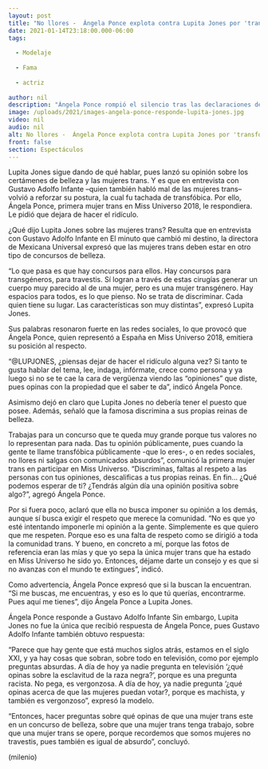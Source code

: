 ```yaml
---
layout: post
title: "No llores -  Ángela Ponce explota contra Lupita Jones por 'transfóbica'; pide 'no haga el ridículo'"
date: 2021-01-14T23:18:00.000-06:00
tags:
  
  - Modelaje
  
  - Fama
  
  - actriz
  
author: nil
description: "Ángela Ponce rompió el silencio tras las declaraciones de Lupita Jones y Gustavo Adolfo Infante sobre las mujeres trans: la tachó de transfóbica y pidió que no haga el ridículo. "
image: /uploads/2021/images-angela-ponce-responde-lupita-jones.jpg
video: nil
audio: nil
alt: No llores -  Ángela Ponce explota contra Lupita Jones por 'transfóbica'; pide 'no haga el ridículo'
front: false
section: Espectáculos
---
```


Lupita Jones sigue dando de qué hablar, pues lanzó su opinión sobre los certámenes de belleza y las mujeres trans. Y es que en entrevista con Gustavo Adolfo Infante –quien también habló mal de las mujeres trans– volvió a reforzar su postura, la cual fu tachada de transfóbica. Por ello, Ángela Ponce, primera mujer trans en Miss Universo 2018, le respondiera. Le pidió que dejara de hacer el ridículo. 

¿Qué dijo Lupita Jones sobre las mujeres trans? Resulta que en entrevista con Gustavo Adolfo Infante en El minuto que cambió mi destino, la directora de Mexicana Universal expresó que las mujeres trans deben estar en otro tipo de concursos de belleza. 

“Lo que pasa es que hay concursos para ellos. Hay concursos para transgéneros, para travestis. Sí logran a través de estas cirugías generar un cuerpo muy parecido al de una mujer, pero es una mujer transgénero. Hay espacios para todos, es lo que pienso. No se trata de discriminar. Cada quien tiene su lugar. Las características son muy distintas”, expresó Lupita Jones. 

Sus palabras resonaron fuerte en las redes sociales, lo que provocó que Ángela Ponce, quien representó a España en Miss Universo 2018, emitiera su posición al respecto. 

“@LUPJONES, ¿piensas dejar de hacer el ridículo alguna vez? Si tanto te gusta hablar del tema, lee, indaga, infórmate, crece como persona y ya luego si no se te cae la cara de vergüenza viendo las “opiniones” que diste, pues opinas con la propiedad que el saber te da”, indicó Ángela Ponce. 

Asimismo dejó en claro que Lupita Jones no debería tener el puesto que posee. Además, señaló que la famosa discrimina a sus propias reinas de belleza. 

Trabajas para un concurso que te queda muy grande porque tus valores no lo representan para nada. Das tu opinión públicamente, pues cuando la gente te llame transfóbica públicamente -que lo eres-, o en redes sociales, no llores ni salgas con comunicados absurdos”, comunicó la primera mujer trans en participar en Miss Universo. “Discriminas, faltas al respeto a las personas con tus opiniones, descalificas a tus propias reinas. En fin... ¿Qué podemos esperar de ti? ¿Tendrás algún día una opinión positiva sobre algo?”, agregó Ángela Ponce. 

Por si fuera poco, aclaró que ella no busca imponer su opinión a los demás, aunque sí busca exigir el respeto que merece la comunidad. “No es que yo esté intentando imponerle mi opinión a la gente. Simplemente es que quiero que me respeten. Porque eso es una falta de respeto como se dirigió a toda la comunidad trans. Y bueno, en concreto a mí, porque las fotos de referencia eran las mías y que yo sepa la única mujer trans que ha estado en Miss Universo he sido yo. Entonces, déjame darte un consejo y es que si no avanzas con el mundo te extingues”, indicó. 

Como advertencia, Ángela Ponce expresó que si la buscan la encuentran. “Si me buscas, me encuentras, y eso es lo que tú querías, encontrarme. Pues aquí me tienes”, dijo Ángela Ponce a Lupita Jones.

Ángela Ponce responde a Gustavo Adolfo Infante Sin embargo, Lupita Jones no fue la única que recibió respuesta de Ángela Ponce, pues Gustavo Adolfo Infante también obtuvo respuesta: 

“Parece que hay gente que está muchos siglos atrás, estamos en el siglo XXI, y ya hay cosas que sobran, sobre todo en televisión, como por ejemplo preguntas absurdas. A día de hoy ya nadie pregunta en televisión ‘¿qué opinas sobre la esclavitud de la raza negra?’, porque es una pregunta racista. No pega, es vergonzosa. A día de hoy, ya nadie pregunta ‘¿qué opinas acerca de que las mujeres puedan votar?, porque es machista, y también es vergonzoso”, expresó la modelo.

“Entonces, hacer preguntas sobre qué opinas de que una mujer trans este en un concurso de belleza, sobre que una mujer trans tenga trabajo, sobre que una mujer trans se opere, porque recordemos que somos mujeres no travestis, pues también es igual de absurdo”, concluyó. 

(milenio)